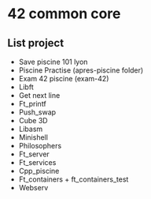 # 42 common core

## List project
- Save piscine 101 lyon
- Piscine Practise (apres-piscine folder)
- Exam 42 piscine (exam-42)
- Libft
- Get next line
- Ft_printf
- Push_swap
- Cube 3D
- Libasm
- Minishell
- Philosophers
- Ft_server
- Ft_services
- Cpp_piscine
- Ft_containers + ft_containers_test
- Webserv
